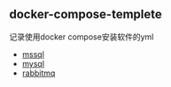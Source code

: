 ## docker-compose-templete
记录使用docker compose安装软件的yml

- [mssql](./mssql)
- [mysql](./mysql)
- [rabbitmq](./rabbitmq)
